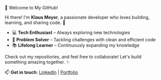 👋 Welcome to My GitHub!

Hi there! I'm **Klaus Meyer**, a passionate developer who loves building, learning, and sharing code. 🚀

* 💻 **Tech Enthusiast** – Always exploring new technologies
* 🔨 **Problem Solver** – Tackling challenges with clean and efficient code
* 📚 **Lifelong Learner** – Continuously expanding my knowledge

Check out my repositories, and feel free to collaborate! Let's build something amazing together. ✨

📫 **Get in touch**: [LinkedIn](https://www.linkedin.com/in/klaus-meyer) | [Portfolio](https://www.klaus-meyer.net)
